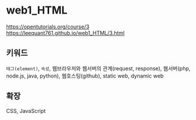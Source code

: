# web1_HTML
https://opentutorials.org/course/3
https://leequant761.github.io/web1_HTML/3.html

## 키워드

`태그(element)`, `속성`, 웹브라우저와 웹서버의 관계(request, response), 웹서버(php, node.js, java, python), 웹호스팅(github), static web, dynamic web

## 확장

CSS, JavaScript
